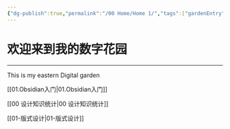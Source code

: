 ```yaml
---
{"dg-publish":true,"permalink":"/00 Home/Home 1/","tags":["gardenEntry"]}
---
```


# 欢迎来到我的数字花园
---

This is my eastern Digital garden 

[[01.Obsidian入门\|01.Obsidian入门]]

[[00 设计知识统计\|00 设计知识统计]]

[[01-版式设计\|01-版式设计]]



